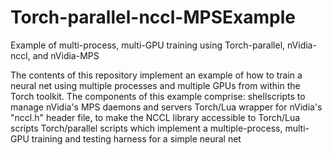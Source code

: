 # Torch-parallel-nccl-MPSExample
Example of multi-process, multi-GPU training using Torch-parallel, nVidia-nccl, and nVidia-MPS

The contents of this repository implement an example of how to  train a neural net using multiple processes and multiple GPUs from within the Torch toolkit. The components of this example comprise:
    shellscripts to manage nVidia's MPS daemons and servers
    Torch/Lua wrapper for nVidia's "nccl.h" header file, to make the NCCL library accessible to Torch/Lua scripts
    Torch/parallel scripts which implement a multiple-process, multi-GPU training and testing harness for a simple neural net
